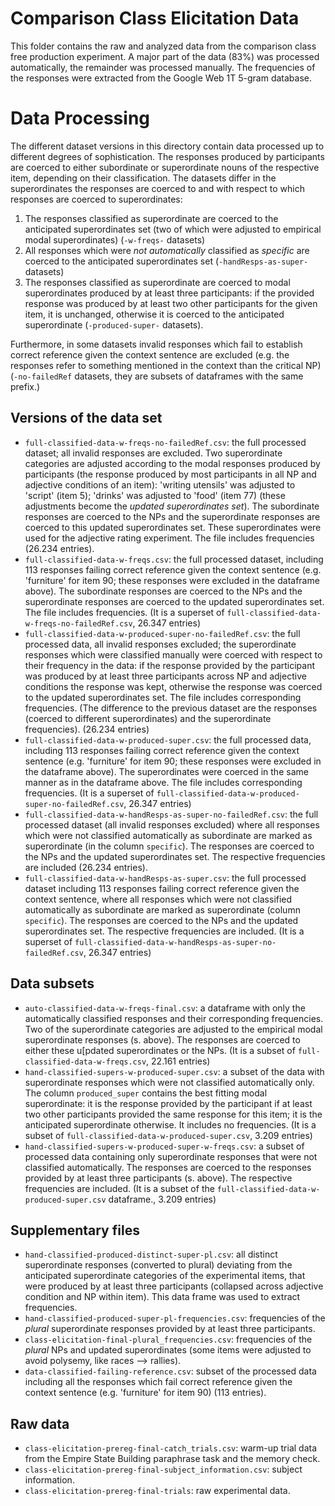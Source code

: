 # Comparison Class Elicitation Data

This folder contains the raw and analyzed data from the comparison class free production experiment. A major part of the data (83%) was processed automatically, the remainder was processed manually. The frequencies of the responses were extracted from the Google Web 1T 5-gram database.

# Data Processing

The different dataset versions in this directory contain data processed up to different degrees of sophistication. The responses produced by participants are coerced to either subordinate or superordinate nouns of the respective item, depending on their classification. The datasets differ in the superordinates the responses are coerced to and with respect to which responses are coerced to superordinates:
1. The responses classified as superordinate are coerced to the anticipated superordinates set (two of which were adjusted to empirical modal superordinates) (`-w-freqs-` datasets)
2. All responses which were _not automatically_ classified as _specific_ are coerced to the anticipated superordinates set (`-handResps-as-super-` datasets)
3. The responses classified as superordinate are coerced to modal superordinates produced by at least three participants: if the provided response was produced by at least two other participants for the given item, it is unchanged, otherwise it is coerced to the anticipated superordinate (`-produced-super-` datasets).

Furthermore, in some datasets invalid responses which fail to establish correct reference given the context sentence are excluded (e.g. the responses refer to something mentioned in the context than the critical NP) (`-no-failedRef` datasets, they are subsets of dataframes with the same prefix.)

## Versions of the data set

- `full-classified-data-w-freqs-no-failedRef.csv`: the full processed dataset; all invalid responses are excluded. Two superordinate categories are adjusted according to the modal responses produced by participants (the response produced by most participants in all NP and adjective conditions of an item): 'writing utensils' was adjusted to 'script' (item 5); 'drinks' was adjusted to 'food' (item 77) (these adjustments become the _updated superordinates set_). The subordinate responses are coerced to the NPs and the superordinate responses are coerced to this updated superordinates set. These superordinates were used for the adjective rating experiment. The file includes frequencies (26.234 entries).
- `full-classified-data-w-freqs.csv`: the full processed dataset, including 113 responses failing correct reference given the context sentence (e.g. 'furniture' for item 90; these responses were excluded in the dataframe above).  The subordinate responses are coerced to the NPs and the superordinate responses are coerced to the updated superordinates set. The file includes frequencies. (It is a superset of `full-classified-data-w-freqs-no-failedRef.csv`, 26.347 entries)
- `full-classified-data-w-produced-super-no-failedRef.csv`: the full processed data, all invalid responses excluded; the superordinate responses which were classified manually were coerced with respect to their frequency in the data: if the response provided by the participant was produced by at least three participants across NP and adjective conditions the response was kept, otherwise the response was coerced to the updated superordinates set. The file includes corresponding frequencies. (The difference to the previous dataset are the responses (coerced to different superordinates) and the superordinate frequencies). (26.234 entries)
- `full-classified-data-w-produced-super.csv`: the full processed data, including 113 responses failing correct reference given the context sentence (e.g. 'furniture' for item 90; these responses were excluded in the dataframe above). The superordinates were coerced in the same manner as in the dataframe above. The file includes corresponding frequencies. (It is a superset of `full-classified-data-w-produced-super-no-failedRef.csv`, 26.347 entries)
- `full-classified-data-w-handResps-as-super-no-failedRef.csv`: the full processed dataset (all invalid responses excluded) where all responses which were not classified automatically as subordinate are marked as superordinate (in the column `specific`). The responses are coerced to the NPs and the updated superordinates set. The respective frequencies are included (26.234 entries).
- `full-classified-data-w-handResps-as-super.csv`: the full processed dataset including 113 responses failing correct reference given the context sentence, where all responses which were not classified automatically as subordinate are marked as superordinate (column `specific`). The responses are coerced to the NPs and the updated superordinates set. The respective frequencies are included. (It is a superset of `full-classified-data-w-handResps-as-super-no-failedRef.csv`, 26.347 entries)

## Data subsets

- `auto-classified-data-w-freqs-final.csv`: a dataframe with only the automatically classified responses and their corresponding frequencies. Two of the superordinate categories are adjusted to the empirical modal superordinate responses (s. above). The responses are coerced to either these u[pdated superordinates or the NPs. (It is a subset of `full-classified-data-w-freqs.csv`, 22.161 entries)
- `hand-classified-supers-w-produced-super.csv`: a subset of the data with superordinate responses which were not classified automatically only. The column `produced_super` contains the best fitting modal superordinate: it is the response provided by the participant if at least two other participants provided the same response for this item; it is the anticipated superordinate otherwise. It includes no frequencies. (It is a subset of `full-classified-data-w-produced-super.csv`, 3.209 entries)
- `hand-classified-supers-w-produced-super-w-freqs.csv`: a subset of processed data containing only superordinate responses that were not classified automatically. The responses are coerced to the responses provided by at least three participants (s. above). The respective frequencies are included. (It is a subset of the `full-classified-data-w-produced-super.csv` dataframe., 3.209 entries)

## Supplementary files

- `hand-classified-produced-distinct-super-pl.csv`: all distinct superordinate responses (converted to plural) deviating from the anticipated superordinate categories of the experimental items, that were produced by at least three participants (collapsed across adjective condition and NP within item). This data frame was used to extract frequencies.
- `hand-classified-produced-super-pl-frequencies.csv`: frequencies of the _plural_ superordinate responses provided by at least three participants.
- `class-elicitation-final-plural_frequencies.csv`: frequencies of the _plural_ NPs and updated superordinates (some items were adjusted to avoid polysemy, like races --> rallies).
- `data-classified-failing-reference.csv`: subset of the processed data including all the responses which fail correct reference given the context sentence (e.g. 'furniture' for item 90) (113 entries).

## Raw data

- `class-elicitation-prereg-final-catch_trials.csv`: warm-up trial data from the Empire State Building paraphrase task and the memory check.
- `class-elicitation-prereg-final-subject_information.csv`: subject information.
- `class-elicitation-prereg-final-trials`: raw experimental data.
